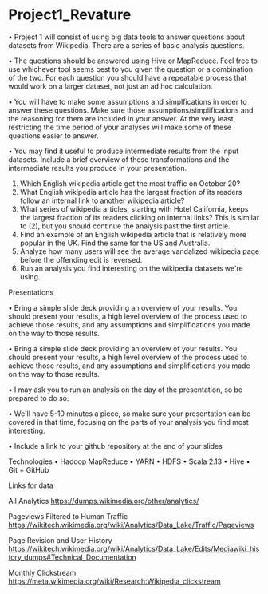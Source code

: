 # Project1_Revature


•	Project 1 will consist of using big data tools to answer questions about datasets from Wikipedia. There are a series of basic analysis questions.

•	The questions should be answered using Hive or MapReduce. Feel free to use whichever tool seems best to you given the question or a combination of the two. For each question you should have a repeatable process that would work on a larger dataset, not just an ad hoc calculation.

•	You will have to make some assumptions and simplfications in order to answer these questions. Make sure those assumptions/simplifications and the reasoning for them are included in your answer. At the very least, restricting the time period of your analyses will make some of these questions easier to answer.

•	You may find it useful to produce intermediate results from the input datasets. Include a brief overview of these transformations and the intermediate results you produce in your presentation.

1.	Which English wikipedia article got the most traffic on October 20?
2.	What English wikipedia article has the largest fraction of its readers follow an internal link to another wikipedia article?
3.	What series of wikipedia articles, starting with Hotel California, keeps the largest fraction of its readers clicking on internal links? This is similar to (2), but you should continue the analysis past the first article.
4.	Find an example of an English wikipedia article that is relatively more popular in the UK. Find the same for the US and Australia.
5.	Analyze how many users will see the average vandalized wikipedia page before the offending edit is reversed.
6.	Run an analysis you find interesting on the wikipedia datasets we're using.

Presentations

•	Bring a simple slide deck providing an overview of your results. You should present your results, a high level overview of the process used to achieve those results, and  any assumptions and simplifications you made on the way to those results.

•	Bring a simple slide deck providing an overview of your results. You should present your results, a high level overview of the process used to achieve those results, and any assumptions and simplifications you made on the way to those results.

•	I may ask you to run an analysis on the day of the presentation, so be prepared to do so.

•	We'll have 5-10 minutes a piece, so make sure your presentation can be covered in that time, focusing on the parts of your analysis you find most interesting.

•	Include a link to your github repository at the end of your slides

Technologies
  •	Hadoop MapReduce
  •	YARN 
  •	HDFS
  •	Scala 2.13
  •	Hive
  •	Git + GitHub

Links for data

All Analytics
https://dumps.wikimedia.org/other/analytics/

Pageviews Filtered to Human Traffic
https://wikitech.wikimedia.org/wiki/Analytics/Data_Lake/Traffic/Pageviews

Page Revision and User History
https://wikitech.wikimedia.org/wiki/Analytics/Data_Lake/Edits/Mediawiki_history_dumps#Technical_Documentation

Monthly Clickstream
https://meta.wikimedia.org/wiki/Research:Wikipedia_clickstream


